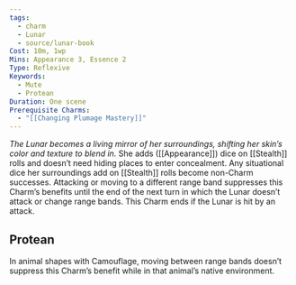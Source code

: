 ```yaml
---
tags:
  - charm
  - Lunar
  - source/lunar-book
Cost: 10m, 1wp
Mins: Appearance 3, Essence 2
Type: Reflexive
Keywords:
  - Mute
  - Protean
Duration: One scene
Prerequisite Charms:
  - "[[Changing Plumage Mastery]]"
---
```

*The Lunar becomes a living mirror of her surroundings, shifting her skin’s color and texture to blend in.*
She adds ([[Appearance]]) dice on [[Stealth]] rolls and doesn’t need hiding places to enter concealment. Any situational dice her surroundings add on [[Stealth]] rolls become non-Charm successes. Attacking or moving to a different range band suppresses this Charm’s benefits until the end of the next turn in which the Lunar doesn’t attack or change range bands. This Charm ends if the Lunar is hit by an attack. 
## Protean 

In animal shapes with Camouflage, moving between range bands doesn’t suppress this Charm’s benefit while in that animal’s native environment.